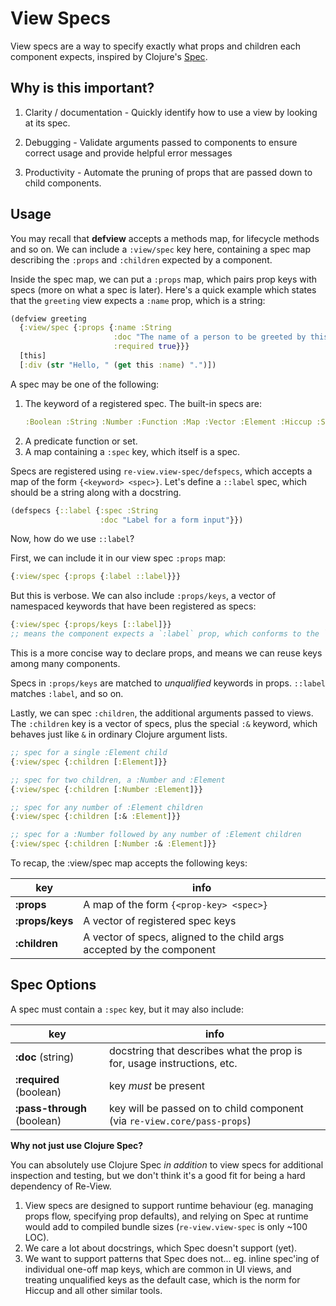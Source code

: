 # View Specs

View specs are a way to specify exactly what props and children each component expects, inspired by Clojure's [Spec](https://clojure.org/about/spec).

## Why is this important?

1. Clarity / documentation - Quickly identify how to use a view by looking at its spec.

2. Debugging - Validate arguments passed to components to ensure correct usage and provide helpful error messages

3. Productivity - Automate the pruning of props that are passed down to child components.

## Usage

You may recall that **defview** accepts a methods map, for lifecycle methods and so on. We can include a `:view/spec` key here, containing a spec map describing the `:props` and `:children` expected by a component.

Inside the spec map, we can put a `:props` map, which pairs prop keys with specs (more on what a spec is later). Here's a quick example which states that the `greeting` view expects a `:name` prop, which is a string:

```clj
(defview greeting
  {:view/spec {:props {:name :String
                       :doc "The name of a person to be greeted by this component."
                       :required true}}}
  [this]
  [:div (str "Hello, " (get this :name) ".")])
```

A spec may be one of the following:

1. The keyword of a registered spec. The built-in specs are:
   ```clj
   :Boolean :String :Number :Function :Map :Vector :Element :Hiccup :SVG :Object :Keyword
   ```
2. A predicate function or set.
3. A map containing a `:spec` key, which itself is a spec.

Specs are registered using `re-view.view-spec/defspecs`, which accepts a map of the form `{<keyword> <spec>}`. Let's define a `::label` spec, which should be a string along with a docstring.

```clj
(defspecs {::label {:spec :String
                    :doc "Label for a form input"}})
```

Now, how do we use `::label`?

First, we can include it in our view spec `:props` map:

```clj
{:view/spec {:props {:label ::label}}}
```

But this is verbose. We can also include `:props/keys`, a vector of namespaced keywords that have been registered as specs:

```clj
{:view/spec {:props/keys [::label]}}
;; means the component expects a `:label` prop, which conforms to the `::label` spec
```

This is a more concise way to declare props, and means we can reuse keys among many components.

Specs in `:props/keys` are matched to _unqualified_ keywords in props. `::label` matches `:label`, and so on.

Lastly, we can spec `:children`, the additional arguments passed to views. The `:children` key is a vector of specs, plus the special `:&` keyword, which behaves just like `&` in ordinary Clojure argument lists.

```clj
;; spec for a single :Element child
{:view/spec {:children [:Element]}}

;; spec for two children, a :Number and :Element
{:view/spec {:children [:Number :Element]}}

;; spec for any number of :Element children
{:view/spec {:children [:& :Element]}}

;; spec for a :Number followed by any number of :Element children
{:view/spec {:children [:Number :& :Element]}}
```

To recap, the :view/spec map accepts the following keys:

| key | info |
| --- | --- |
| **:props** | A map of the form `{<prop-key> <spec>}` |
| **:props/keys** | A vector of registered spec keys |
| **:children** | A vector of specs, aligned to the child args accepted by the component |

## Spec Options

A spec must contain a `:spec` key, but it may also include:

| key | info |
| --- | --- |
| **:doc** (string) | docstring that describes what the prop is for, usage instructions, etc. |
| **:required** (boolean) | key *must* be present |
| **:pass-through** (boolean) | key will be passed on to child component (via `re-view.core/pass-props`)|



**Why not just use Clojure Spec?**

You can absolutely use Clojure Spec _in addition_ to view specs for additional inspection and testing, but we don't think it's a good fit for being a hard dependency of Re-View.

1. View specs are designed to support runtime behaviour (eg. managing props flow, specifying prop defaults), and relying on Spec at runtime would add to compiled bundle sizes (`re-view.view-spec` is only ~100 LOC).
2. We care a lot about docstrings, which Spec doesn't support (yet).
3. We want to support patterns that Spec does not... eg. inline spec'ing of individual one-off map keys, which are common in UI views, and treating unqualified keys as the default case, which is the norm for Hiccup and all other similar tools.
